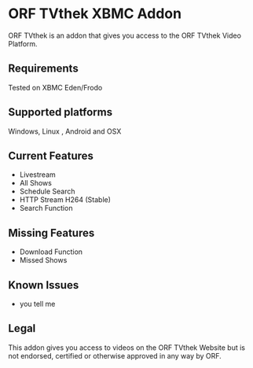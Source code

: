 ORF TVthek XBMC Addon
=======
ORF TVthek is an addon that gives you access to the ORF TVthek Video Platform.


Requirements
------------
Tested on XBMC Eden/Frodo


Supported platforms
-------------------
Windows, Linux , Android and OSX


Current Features
----------------
* Livestream
* All Shows
* Schedule Search
* HTTP Stream H264 (Stable)
* Search Function


Missing Features
----------------
* Download Function
* Missed Shows


Known Issues
------------
* you tell me


Legal
-----
This addon gives you access to videos on the ORF TVthek Website but is not endorsed, certified or otherwise approved in any way by ORF.